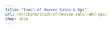 ```yaml
---
title: "Touch of Heaven Salon & Spa"
url: /marikina/touch-of-heaven-salon-and-spa/
shop: shop
---
```

